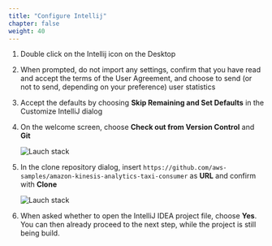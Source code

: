 ```yaml
---
title: "Configure Intellij"
chapter: false
weight: 40
---
```


1. Double click on the Intellij icon on the Desktop

1. When prompted, do not import any settings, confirm that you have read and accept the terms of the User Agreement, and choose to send (or not to send, depending on your preference) user statistics

1. Accept the defaults by choosing **Skip Remaining and Set Defaults** in the Customize IntelliJ dialog

1. On the welcome screen, choose **Check out from Version Control** and **Git**

	![Lauch stack](/images/intellij-1-welcome.png)

1. In the clone repository dialog, insert `https://github.com/aws-samples/amazon-kinesis-analytics-taxi-consumer` as **URL** and confirm with **Clone**
	
	![Lauch stack](/images/intellij-2-clone.png)

1. When asked whether to open the IntelliJ IDEA project file, choose **Yes**. You can then already proceed to the next step, while the project is still being build.
